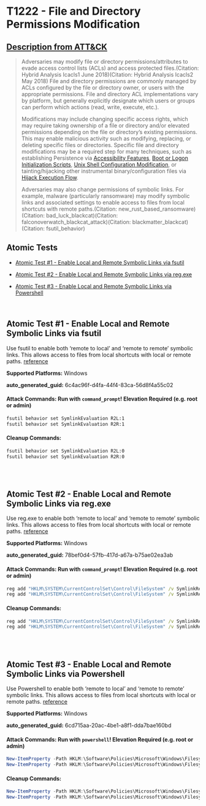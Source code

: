 # T1222 - File and Directory Permissions Modification
## [Description from ATT&CK](https://attack.mitre.org/techniques/T1222)
<blockquote>Adversaries may modify file or directory permissions/attributes to evade access control lists (ACLs) and access protected files.(Citation: Hybrid Analysis Icacls1 June 2018)(Citation: Hybrid Analysis Icacls2 May 2018) File and directory permissions are commonly managed by ACLs configured by the file or directory owner, or users with the appropriate permissions. File and directory ACL implementations vary by platform, but generally explicitly designate which users or groups can perform which actions (read, write, execute, etc.).

Modifications may include changing specific access rights, which may require taking ownership of a file or directory and/or elevated permissions depending on the file or directory’s existing permissions. This may enable malicious activity such as modifying, replacing, or deleting specific files or directories. Specific file and directory modifications may be a required step for many techniques, such as establishing Persistence via [Accessibility Features](https://attack.mitre.org/techniques/T1546/008), [Boot or Logon Initialization Scripts](https://attack.mitre.org/techniques/T1037), [Unix Shell Configuration Modification](https://attack.mitre.org/techniques/T1546/004), or tainting/hijacking other instrumental binary/configuration files via [Hijack Execution Flow](https://attack.mitre.org/techniques/T1574).

Adversaries may also change permissions of symbolic links. For example, malware (particularly ransomware) may modify symbolic links and associated settings to enable access to files from local shortcuts with remote paths.(Citation: new_rust_based_ransomware)(Citation: bad_luck_blackcat)(Citation: falconoverwatch_blackcat_attack)(Citation: blackmatter_blackcat)(Citation: fsutil_behavior) </blockquote>

## Atomic Tests

- [Atomic Test #1 - Enable Local and Remote Symbolic Links via fsutil](#atomic-test-1---enable-local-and-remote-symbolic-links-via-fsutil)

- [Atomic Test #2 - Enable Local and Remote Symbolic Links via reg.exe](#atomic-test-2---enable-local-and-remote-symbolic-links-via-regexe)

- [Atomic Test #3 - Enable Local and Remote Symbolic Links via Powershell](#atomic-test-3---enable-local-and-remote-symbolic-links-via-powershell)


<br/>

## Atomic Test #1 - Enable Local and Remote Symbolic Links via fsutil
Use fsutil to enable both ‘remote to local’ and ‘remote to remote’ symbolic links. This allows access to files from local shortcuts with local or remote paths.
[reference](https://symantec-enterprise-blogs.security.com/threat-intelligence/noberus-blackcat-alphv-rust-ransomware/)

**Supported Platforms:** Windows


**auto_generated_guid:** 6c4ac96f-d4fa-44f4-83ca-56d8f4a55c02






#### Attack Commands: Run with `command_prompt`!  Elevation Required (e.g. root or admin) 


```cmd
fsutil behavior set SymlinkEvaluation R2L:1
fsutil behavior set SymlinkEvaluation R2R:1
```

#### Cleanup Commands:
```cmd
fsutil behavior set SymlinkEvaluation R2L:0
fsutil behavior set SymlinkEvaluation R2R:0
```





<br/>
<br/>

## Atomic Test #2 - Enable Local and Remote Symbolic Links via reg.exe
Use reg.exe to enable both ‘remote to local’ and ‘remote to remote’ symbolic links. This allows access to files from local shortcuts with local or remote paths.
[reference](https://symantec-enterprise-blogs.security.com/threat-intelligence/noberus-blackcat-alphv-rust-ransomware/)

**Supported Platforms:** Windows


**auto_generated_guid:** 78bef0d4-57fb-417d-a67a-b75ae02ea3ab






#### Attack Commands: Run with `command_prompt`!  Elevation Required (e.g. root or admin) 


```cmd
reg add "HKLM\SYSTEM\CurrentControlSet\Control\FileSystem" /v SymlinkRemoteToLocalEvaluation /t REG_DWORD /d "1" /f
reg add "HKLM\SYSTEM\CurrentControlSet\Control\FileSystem" /v SymlinkRemoteToRemoteEvaluation /t REG_DWORD /d "1" /f
```

#### Cleanup Commands:
```cmd
reg add "HKLM\SYSTEM\CurrentControlSet\Control\FileSystem" /v SymlinkRemoteToLocalEvaluation /t REG_DWORD /d "0" /f
reg add "HKLM\SYSTEM\CurrentControlSet\Control\FileSystem" /v SymlinkRemoteToRemoteEvaluation /t REG_DWORD /d "0" /f
```





<br/>
<br/>

## Atomic Test #3 - Enable Local and Remote Symbolic Links via Powershell
Use Powershell to enable both ‘remote to local’ and ‘remote to remote’ symbolic links. This allows access to files from local shortcuts with local or remote paths.
[reference](https://symantec-enterprise-blogs.security.com/threat-intelligence/noberus-blackcat-alphv-rust-ransomware/)

**Supported Platforms:** Windows


**auto_generated_guid:** 6cd715aa-20ac-4be1-a8f1-dda7bae160bd






#### Attack Commands: Run with `powershell`!  Elevation Required (e.g. root or admin) 


```powershell
New-ItemProperty -Path HKLM:\Software\Policies\Microsoft\Windows\Filesystems\NTFS -Name SymlinkRemoteToLocalEvaluation -PropertyType DWORD -Value 1 -Force -ErrorAction Ignore
New-ItemProperty -Path HKLM:\Software\Policies\Microsoft\Windows\Filesystems\NTFS -Name SymlinkRemoteToRemoteEvaluation -PropertyType DWORD -Value 1 -Force -ErrorAction Ignore
```

#### Cleanup Commands:
```powershell
New-ItemProperty -Path HKLM:\Software\Policies\Microsoft\Windows\Filesystems\NTFS -Name SymlinkRemoteToLocalEvaluation -PropertyType DWORD -Value 0 -Force -ErrorAction Ignore
New-ItemProperty -Path HKLM:\Software\Policies\Microsoft\Windows\Filesystems\NTFS -Name SymlinkRemoteToRemoteEvaluation -PropertyType DWORD -Value 0 -Force -ErrorAction Ignore
```





<br/>
